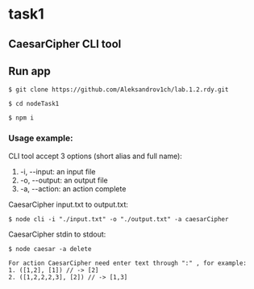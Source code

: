 # task1
##  CaesarCipher CLI tool

## Run app

```
$ git clone https://github.com/Aleksandrov1ch/lab.1.2.rdy.git
```

```
$ cd nodeTask1
```

```
$ npm i
```

### Usage example:

CLI tool accept 3 options (short alias and full name):

1.  -i, --input: an input file
2.  -o, --output: an output file
3.  -a, --action: an action complete

CaesarCipher input.txt to output.txt:

```
$ node cli -i "./input.txt" -o "./output.txt" -a caesarCipher
```

CaesarCipher stdin to stdout:

```
$ node caesar -a delete
```
```
For action CaesarCipher need enter text through ":" , for example:  
1. ([1,2], [1]) // -> [2]
2. ([1,2,2,2,3], [2]) // -> [1,3]
